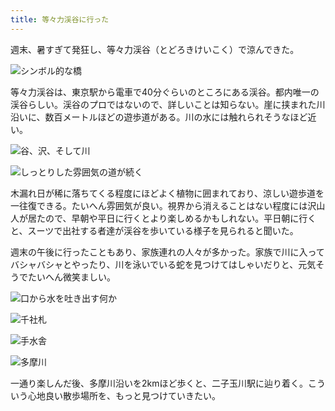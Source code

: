 ```yaml
---
title: 等々力渓谷に行った
---
```

週末、暑すぎて発狂し、等々力渓谷（とどろきけいこく）で涼んできた。

![](https://lh5.googleusercontent.com/9_-Wh7_fH2qD-zBrVBrq9iJlfw-_nE_E3o_N6kphMnWnJoenmE211nET9eHPDv2phs9clLViVoikDfBl6ZFQjoYZOo_Xp-8UPI0DikrSY8G_olCagjjV6BlT5HDKVUiibXB5SqVUwsBaV7kIePpVfBE "シンボル的な橋")

等々力渓谷は、東京駅から電車で40分ぐらいのところにある渓谷。都内唯一の渓谷らしい。渓谷のプロではないので、詳しいことは知らない。崖に挟まれた川沿いに、数百メートルほどの遊歩道がある。川の水には触れられそうなほど近い。

![](https://lh5.googleusercontent.com/2IXWVMtEJqoW98hOTFmB_vt2Fx1B9locfbmChP1mpd4-XN7HSkfKIoik1VDJIGMgoXPhXfnfi3xc86sYmhIyF-VWCaduOFaCdUcBO26NwRHL5CkO--VJKyZNKlWdQ5Amko0S3tG9RYRAhHVrdfcUym0 "谷、沢、そして川")

![](https://lh5.googleusercontent.com/DyiptHCIBcnAkYRSHCvZtX7mTwR5PswknInmsd9Y8ojIclCDMe3qd0POv_4R-ne3GJXFYTSS8TIEMjE6dkxDfaUugns9ib4MDlNKhhVQQBXCjnyl1l3_vyF0AZvPlaldvj9q42tdFjKWKuOlZKbkfoY "しっとりした雰囲気の道が続く")

木漏れ日が稀に落ちてくる程度にほどよく植物に囲まれており、涼しい遊歩道を一往復できる。たいへん雰囲気が良い。視界から消えることはない程度には沢山人が居たので、早朝や平日に行くとより楽しめるかもしれない。平日朝に行くと、スーツで出社する者達が渓谷を歩いている様子を見られると聞いた。

週末の午後に行ったこともあり、家族連れの人々が多かった。家族で川に入ってバシャバシャとやったり、川を泳いでいる蛇を見つけてはしゃいだりと、元気そうでたいへん微笑ましい。

![](https://lh3.googleusercontent.com/7xIcc7Id04PO4Lf4I9968SZts_jR1PD0NNqRfJBVzl9UMVHOF0v84uCrPS1hPhkl2Vp1zhSdI0PTcUJpCqDi4-lI6vo2Vcg5660yn0vERxbJz-K9QJgMAFI_QOYN8neKfOz8VpfXMQDN_kKC5IFx_AA "口から水を吐き出す何か")

![](https://lh3.googleusercontent.com/RqOwT9hEvYRlCn53K-yW-7cq3Ncdudq6eqX4sCir1HKIbf6nWbROfXB1nO32jo1FOahKqhFJFna6x04YSEX5aEV4VBOaAL6Wa6CJhcThp5ih-KxvpCvdDCnCzGQRJFa-P8D75PM5a1PD88_0GWTccrI "千社札")

![](https://lh5.googleusercontent.com/dPWelnaKBpHoPEz_DfCse8bt2P2OlGKeqvj3rwjHxnWQ7KXEBDkW9pIw9w7QA4DZnG_dZOtA8m6FVT8-TcmA4i8tKtu8OJjQ9PAWNFk6wbj_LAcVRwE4MlOf9C7Kr4AWQRxfRgEknncG3Jfg5T7msSs "手水舎")

![](https://lh5.googleusercontent.com/xKYUUfxI5gO95-VfN2XHjSQyRITlLJRc1ZjZLu4s2MG1Bwf6iZqDxf-r5iZ80TDkxqWflrEXhnULlHLVu01026vVW3ts_VS57SRbZPTu57jQGr6a7aUNp0HR4W38Y93QPraAWxPQsAZfOYOqHD43N0I "多摩川")

一通り楽しんだ後、多摩川沿いを2kmほど歩くと、二子玉川駅に辿り着く。こういう心地良い散歩場所を、もっと見つけていきたい。
